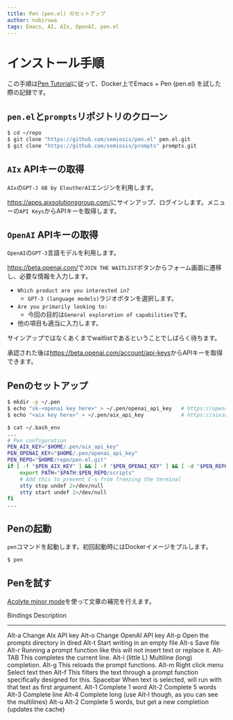 ```yaml
---
title: Pen (pen.el) のセットアップ
author: nobiruwa
tags: Emacs, AI, AIx, OpenAI, pen.el
---
```


# インストール手順

この手順は[Pen Tutorial](https://mullikine.github.io/posts/pen-tutorial/)に従って、Docker上でEmacs + Pen (pen.el) を試した際の記録です。

## `pen.el`と`prompts`リポジトリのクローン

```bash
$ cd ~/repo
$ git clone "https://github.com/semiosis/pen.el" pen.el.git
$ git clone "https://github.com/semiosis/prompts" prompts.git
```

## `AIx` APIキーの取得

`AIx`の`GPT-J 6B by EleutherAI`エンジンを利用します。

<https://apps.aixsolutionsgroup.com/>にサインアップ、ログインします。メニューの`API Keys`からAPIキーを取得します。

## `OpenAI` APIキーの取得

`OpenAI`の`GPT-3`言語モデルを利用します。

<https://beta.openai.com/>で`JOIN THE WAITLIST`ボタンからフォーム画面に遷移し、必要な情報を入力します。

- `Which product are you interested in?`
  - `GPT-3 (language models)`ラジオボタンを選択します。
- `Are you primarily looking to:`
  - 今回の目的は`General exploration of capabilities`です。
- 他の項目も適当に入力します。

サインアップではなくあくまでwaitlistであるということでしばらく待ちます。

承認された後は<https://beta.openai.com/account/api-keys>からAPIキーを取得できます。

## Penのセットアップ

```bash
$ mkdir -p ~/.pen
$ echo "sk-<openai key here>" > ~/.pen/openai_api_key   # https://openai.com/
$ echo "<aix key here>" > ~/.pen/aix_api_key            # https://aixsolutionsgroup.com/
```

```bash
$ cat ~/.bash_env
...
# Pen configuration
PEN_AIX_KEY="$HOME/.pen/aix_api_key"
PEN_OPENAI_KEY="$HOME/.pen/openai_api_key"
PEN_REPO="$HOME/repo/pen.el.git"
if [ -f "$PEN_AIX_KEY" ] && [ -f "$PEN_OPENAI_KEY" ] && [ -d "$PEN_REPO" ] ; then
    export PATH="$PATH:$PEN_REPO/scripts"
    # Add this to prevent C-s from freezing the terminal
    stty stop undef 2>/dev/null
    stty start undef 2>/dev/null
fi
...
```

## Penの起動

`pen`コマンドを起動します。初回起動時にはDockerイメージをプルします。

```bash
$ pen
```

## Penを試す

[Acolyte minor mode](https://mullikine.github.io/posts/pen-tutorial/#acolyte-mode-key-bindings-for-emacs-noobs)を使って文章の補完を行えます。

Bindings                Description
----------------------- -------------------------------------------------------------------------------
Alt-a                   Change AIx API key
Alt-o                   Change OpenAI API key
Alt-p                   Open the prompts directory in dired
Alt-t                   Start writing in an empty file
Alt-s                   Save file
Alt-r                   Running a prompt function like this will not insert text or replace it.
Alt-TAB                 This completes the current line.
Alt-l (little L)        Multiline (long) completion.
Alt-g                   This reloads the prompt functions.
Alt-m                   Right click menu
Select text then Alt-f  This filters the text through a prompt function specifically designed for this.
Spacebar                When text is selected, will run with that text as first argument.
Alt-1                   Complete 1 word
Alt-2                   Complete 5 words
Alt-3                   Complete line
Alt-4                   Complete long (use Alt-l though, as you can see the multilines)
Alt-u Alt-2             Complete 5 words, but get a new completion (updates the cache)

